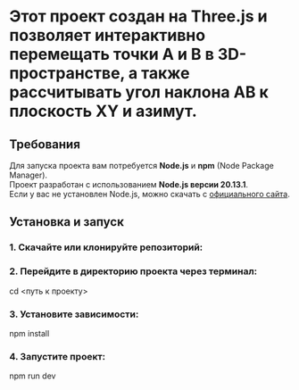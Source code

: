 # Этот проект создан на Three.js и позволяет интерактивно перемещать точки A и B в 3D-пространстве, а также рассчитывать угол наклона AB к плоскость XY и азимут.

## Требования

Для запуска проекта вам потребуется **Node.js** и **npm** (Node Package Manager).  
Проект разработан с использованием **Node.js версии 20.13.1**.  
Если у вас не установлен Node.js, можно скачать с [официального сайта](https://nodejs.org/en).

## Установка и запуск

### 1. Скачайте или клонируйте репозиторий:

### 2. Перейдите в директорию проекта через терминал:
  cd <путь к проекту>

### 3. Установите зависимости:
  npm install

### 4. Запустите проект:
  npm run dev
